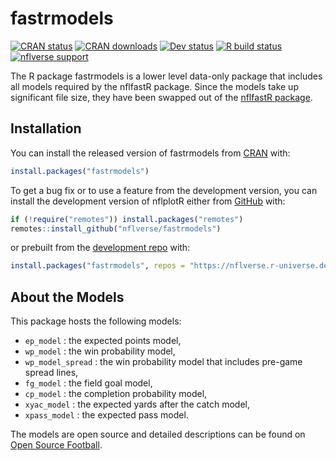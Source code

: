 
<!-- README.md is generated from README.Rmd. Please edit that file -->

# fastrmodels

<!-- badges: start -->

[![CRAN
status](https://img.shields.io/cran/v/fastrmodels?style=flat-square&logo=R&label=CRAN)](https://CRAN.R-project.org/package=fastrmodels)
[![CRAN
downloads](http://cranlogs.r-pkg.org/badges/grand-total/fastrmodels)](https://CRAN.R-project.org/package=fastrmodels)
[![Dev
status](https://img.shields.io/github/r-package/v/nflverse/fastrmodels/master?label=dev%20version&style=flat-square&logo=github)](https://fastrmodels.nflverse.com)
[![R build
status](https://img.shields.io/github/actions/workflow/status/nflverse/fastrmodels/R-CMD-check.yaml?label=R%20check&style=flat-square&logo=github)](https://github.com/nflverse/fastrmodels/actions)
[![nflverse
support](https://img.shields.io/discord/789805604076126219?color=7289da&label=nflverse%20support&logo=discord&logoColor=fff&style=flat-square)](https://discord.com/invite/5Er2FBnnQa)
<!-- badges: end -->

The R package fastrmodels is a lower level data-only package that
includes all models required by the nflfastR package. Since the models
take up significant file size, they have been swapped out of the
[nflfastR package](https://www.nflfastr.com/).

## Installation

You can install the released version of fastrmodels from
[CRAN](https://CRAN.R-project.org/package=fastrmodels) with:

``` r
install.packages("fastrmodels")
```

To get a bug fix or to use a feature from the development version, you
can install the development version of nflplotR either from
[GitHub](https://github.com/nflverse/fastrmodels/) with:

``` r
if (!require("remotes")) install.packages("remotes")
remotes::install_github("nflverse/fastrmodels")
```

or prebuilt from the [development repo](https://nflverse.r-universe.dev)
with:

``` r
install.packages("fastrmodels", repos = "https://nflverse.r-universe.dev")
```

## About the Models

This package hosts the following models:

- `ep_model` : the expected points model,
- `wp_model` : the win probability model,
- `wp_model_spread` : the win probability model that includes pre-game
  spread lines,
- `fg_model` : the field goal model,
- `cp_model` : the completion probability model,
- `xyac_model` : the expected yards after the catch model,
- `xpass_model` : the expected pass model.

The models are open source and detailed descriptions can be found on
[Open Source
Football](https://www.opensourcefootball.com/posts/2020-09-28-nflfastr-ep-wp-and-cp-models/).
